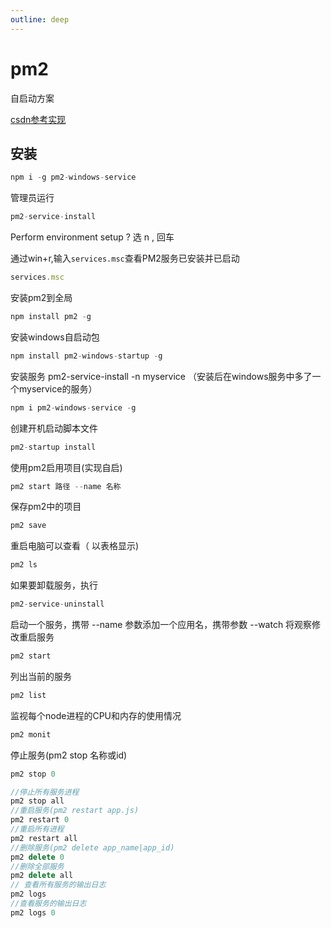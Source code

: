 ```yaml
---
outline: deep
---
```


# pm2
自启动方案

[csdn参考实现](https://blog.csdn.net/qq_41579327/article/details/128109002?ops_request_misc=%257B%2522request%255Fid%2522%253A%2522171947041416800225576786%2522%252C%2522scm%2522%253A%252220140713.130102334.pc%255Fall.%2522%257D&request_id=171947041416800225576786&biz_id=0&utm_medium=distribute.pc_search_result.none-task-blog-2~all~first_rank_ecpm_v1~rank_v31_ecpm-2-128109002-null-null.142^v100^pc_search_result_base2&utm_term=pm2%20%E5%A6%82%E4%BD%95%E5%AE%9E%E7%8E%B0%E5%9C%A8window%E4%B8%8A%E8%87%AA%E5%90%AF%E5%8A%A8&spm=1018.2226.3001.4187)

## 安装

```js
npm i -g pm2-windows-service
```

管理员运行

```js
pm2-service-install   
```

Perform environment setup ?  选 n , 回车

通过win+r,输入`services.msc`查看PM2服务已安装并已启动

```js
services.msc
```

安装pm2到全局

```js
npm install pm2 -g
```

安装windows自启动包

```js
npm install pm2-windows-startup -g
```

安装服务 pm2-service-install -n myservice （安装后在windows服务中多了一个myservice的服务）

```js
npm i pm2-windows-service -g
```

创建开机启动脚本文件

```js
pm2-startup install
```

使用pm2启用项目(实现自启)

```js
pm2 start 路径 --name 名称
```

保存pm2中的项目

```js
pm2 save
```

重启电脑可以查看（ 以表格显示)

```js
pm2 ls
```

如果要卸载服务，执行

```js
pm2-service-uninstall
```

启动一个服务，携带 --name 参数添加一个应用名，携带参数 --watch 将观察修改重启服务

```js
pm2 start     
```

列出当前的服务

```js
pm2 list 
```

监视每个node进程的CPU和内存的使用情况

```js
pm2 monit  
```

停止服务(pm2 stop 名称或id)

```js
pm2 stop 0  
```

```js
//停止所有服务进程
pm2 stop all   
//重启服务(pm2 restart app.js)
pm2 restart 0  
//重启所有进程
pm2 restart all 
//删除服务(pm2 delete app_name|app_id)
pm2 delete 0    
//删除全部服务
pm2 delete all  
// 查看所有服务的输出日志
pm2 logs        
//查看服务的输出日志
pm2 logs 0      
```

